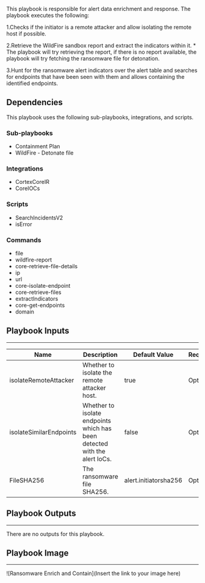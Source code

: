 This playbook is responsible for alert data enrichment and response.
The playbook executes the following:

1.Checks if the initiator is a remote attacker and allow isolating the remote host if possible.

2.Retrieve the WildFire sandbox report and extract the indicators within it.
    * The playbook will try retrieving the report, if there is no report available, the playbook will try fetching the ransomware file for detonation.

3.Hunt for the ransomware alert indicators over the alert table and searches for endpoints that have been seen with them and allows containing the identified endpoints.

## Dependencies
This playbook uses the following sub-playbooks, integrations, and scripts.

### Sub-playbooks
* Containment Plan
* WildFire - Detonate file

### Integrations
* CortexCoreIR
* CoreIOCs

### Scripts
* SearchIncidentsV2
* isError

### Commands
* file
* wildfire-report
* core-retrieve-file-details
* ip
* url
* core-isolate-endpoint
* core-retrieve-files
* extractIndicators
* core-get-endpoints
* domain

## Playbook Inputs
---

| **Name** | **Description** | **Default Value** | **Required** |
| --- | --- | --- | --- |
| isolateRemoteAttacker | Whether to isolate the remote attacker host. | true | Optional |
| isolateSimilarEndpoints | Whether to isolate endpoints which has been detected with the alert IoCs. | false | Optional |
| FileSHA256 | The ransomware file SHA256. | alert.initiatorsha256 | Optional |

## Playbook Outputs
---
There are no outputs for this playbook.

## Playbook Image
---
![Ransomware Enrich and Contain](Insert the link to your image here)